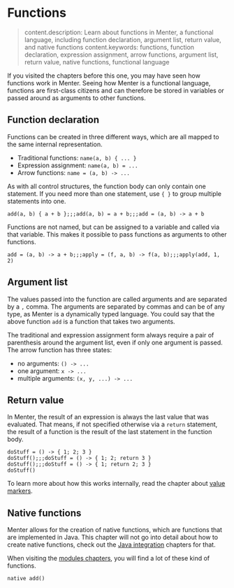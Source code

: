 # Functions

> content.description: Learn about functions in Menter, a functional language, including function declaration, argument
> list, return value, and native functions
> content.keywords: functions, function declaration, expression assignment, arrow functions, argument list, return
> value, native functions, functional language

If you visited the chapters before this one, you may have seen how functions work in Menter. Seeing how Menter is a
functional language, functions are first-class citizens and can therefore be stored in variables or passed around as
arguments to other functions.

## Function declaration

Functions can be created in three different ways, which are all mapped to the same internal representation.

- Traditional functions: `name(a, b) { ... }`
- Expression assignment: `name(a, b) = ...`
- Arrow functions: `name = (a, b) -> ...`

As with all control structures, the function body can only contain one statement. If you need more than one statement,
use `{ }` to group multiple statements into one.

```result=(a, b) -> { a + b };;;(a, b) -> { a + b };;;(a, b) -> { a + b }
add(a, b) { a + b };;;add(a, b) = a + b;;;add = (a, b) -> a + b
```

Functions are not named, but can be assigned to a variable and called via that variable. This makes it possible to pass
functions as arguments to other functions.

```result=(a, b) -> { a + b };;;(f, a, b) -> { f(a, b) };;;3
add = (a, b) -> a + b;;;apply = (f, a, b) -> f(a, b);;;apply(add, 1, 2)
```

## Argument list

The values passed into the function are called arguments and are separated by a `,` comma. The arguments are separated
by commas and can be of any type, as Menter is a dynamically typed language. You could say that the above function `add`
is a function that takes two arguments.

The traditional and expression assignment form always require a pair of parenthesis around the argument list, even if
only one argument is passed. The arrow function has three states:

- no arguments: `() -> ...`
- one argument: `x -> ...`
- multiple arguments: `(x, y, ...) -> ...`

## Return value

In Menter, the result of an expression is always the last value that was evaluated. That means, if not specified
otherwise via a `return` statement, the result of a function is the result of the last statement in the function body.

```result=3;;;3;;;2
doStuff = () -> { 1; 2; 3 }
doStuff();;;doStuff = () -> { 1; 2; return 3 }
doStuff();;;doStuff = () -> { 1; return 2; 3 }
doStuff()
```

To learn more about how this works internally, read the chapter about [value markers](Java_value_markers.html).

## Native functions

Menter allows for the creation of native functions, which are functions that are implemented in Java. This chapter will
not go into detail about how to create native functions, check out the [Java integration](java.html) chapters for that.

When visiting the [modules chapters](modules.html), you will find a lot of these kind of functions.

```static
native add()
```
